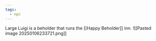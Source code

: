 ```yaml
---
tags:
  - npc
---
```



Large Luigi is a beholder that runs the [[Happy Beholder]] inn.
![[Pasted image 20250106233721.png]]